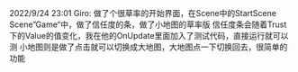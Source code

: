 2022/9/24 23:01
Giro:
    做了个很草率的开始界面，在Scene中的StartScene
    Scene”Game“中，做了信任度的条，做了小地图的草率版
    信任度条会随着Trust下的Value的值变化，我在他的OnUpdate里面加入了测试代码，直接运行就可以测
    小地图则是做了点击就可以切换成大地图，大地图点一下切换回去，很简单的功能